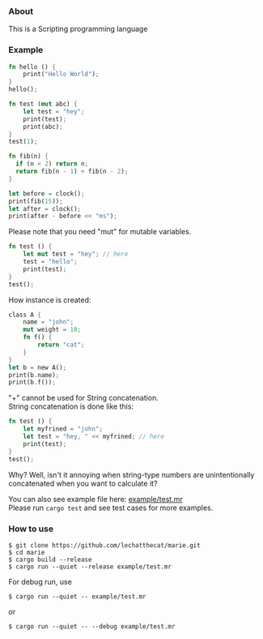 ### About
This is a Scripting programming language

### Example
```rust
fn hello () {
    print("Hello World");
}
hello(); 
```
```rust
fn test (mut abc) {
    let test = "hey";
    print(test);
    print(abc);
}
test(1);
````
```rust
fn fib(n) {
  if (n < 2) return n;
  return fib(n - 1) + fib(n - 2);
}

let before = clock();
print(fib(15));
let after = clock();
print(after - before << "ms");
```
Please note that you need "mut" for mutable variables.
```rust
fn test () {
    let mut test = "hey"; // here
    test = "hello"; 
    print(test);
}
test();
```

How instance is created:
```rust
class A {
    name = "john";
    mut weight = 10;
    fn f() {
        return "cat";
    }
}
let b = new A();
print(b.name);
print(b.f());
```

"+" cannot be used for String concatenation.  
String concatenation is done like this:
```rust
fn test () {
    let myfrined = "john";
    let test = "hey, " << myfrined; // here
    print(test);
}
test();
```
Why? Well, isn't it annoying when string-type numbers are unintentionally concatenated when you want to calculate it?  
  
You can also see example file here: [example/test.mr](https://github.com/lechatthecat/marie/blob/master/example/test.mr)  
Please run `cargo test` and see test cases for more examples.

### How to use
```
$ git clone https://github.com/lechatthecat/marie.git
$ cd marie
$ cargo build --release
$ cargo run --quiet --release example/test.mr
```
For debug run, use 
```
$ cargo run --quiet -- example/test.mr
```
or
```
$ cargo run --quiet -- --debug example/test.mr
```
